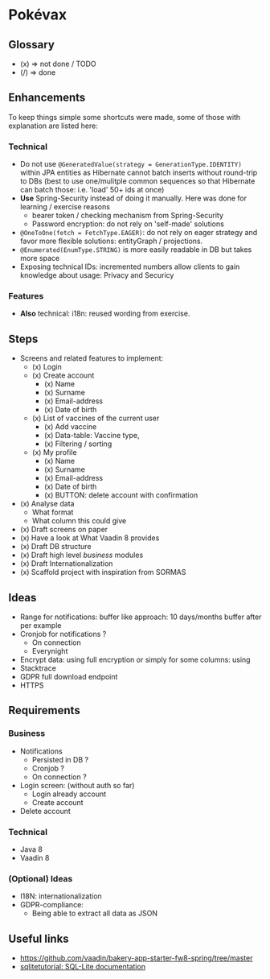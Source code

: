 # Pokévax

## Glossary

- (x) => not done / TODO
- (/) => done


## Enhancements

To keep things simple some shortcuts were made, some of those with explanation are listed here:

### Technical

- Do not use `@GeneratedValue(strategy = GenerationType.IDENTITY)` within JPA entities as Hibernate cannot batch 
inserts without round-trip to DBs (best to use one/mulitple common sequences so that Hibernate can batch those: i.e. 'load' 50+ ids at once)
- **Use** Spring-Security instead of doing it manually. Here was done for learning / exercise reasons  
  - bearer token / checking mechanism from Spring-Security
  - Password encryption: do not rely on 'self-made' solutions
- `@OneToOne(fetch = FetchType.EAGER)`: do not rely on eager strategy and favor more flexible solutions: entityGraph / projections.
- `@Enumerated(EnumType.STRING)` is more easily readable in DB but takes more space
- Exposing technical IDs: incremented numbers allow clients to gain knowledge about usage: Privacy and Securicy

### Features

- **Also** technical: i18n: reused wording from exercise.

## Steps

- Screens and related features to implement: 
  - (x) Login
  - (x) Create account
    - (x) Name
    - (x) Surname
    - (x) Email-address
    - (x) Date of birth
  - (x) List of vaccines of the current user
    - (x) Add vaccine
    - (x) Data-table: Vaccine type, 
    - (x) Filtering / sorting 
  - (x) My profile
    - (x) Name
    - (x) Surname
    - (x) Email-address
    - (x) Date of birth
    - (x) BUTTON: delete account with confirmation
- (x) Analyse data
  - What format
  - What column this could give
- (x) Draft screens on paper
- (x) Have a look at What Vaadin 8 provides
- (x) Draft DB structure 
- (x) Draft high level *business* modules
- (x) Draft Internationalization
- (x) Scaffold project with inspiration from SORMAS


## Ideas

- Range for notifications: buffer like approach: 10 days/months buffer after per example
- Cronjob for notifications ? 
  - On connection
  - Everynight 
- Encrypt data: using full encryption or simply for some columns: using 
- Stacktrace
- GDPR full download endpoint
- HTTPS

## Requirements

### Business

- Notifications 
  - Persisted in DB ? 
  - Cronjob ?
  - On connection ? 
- Login screen: (without auth so far)
  - Login already account
  - Create account
- Delete account


### Technical 

- Java 8
- Vaadin 8


### (Optional) Ideas

- I18N: internationalization
- GDPR-compliance: 
  - Being able to extract all data as JSON

## Useful links

- https://github.com/vaadin/bakery-app-starter-fw8-spring/tree/master
- [sqlitetutorial: SQL-Lite documentation](https://www.sqlitetutorial.net/)